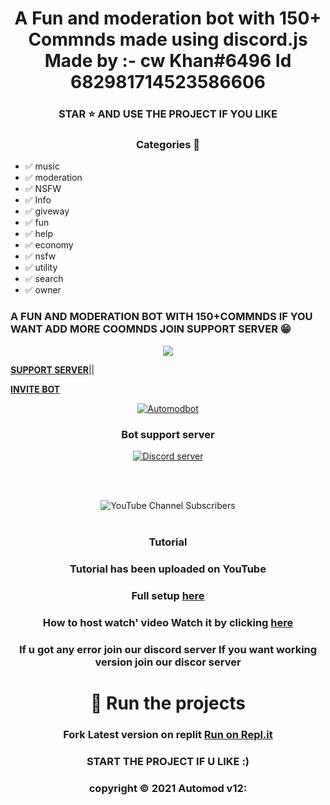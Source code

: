 <h1 align='center'> A Fun and moderation bot with 150+ Commnds made using discord.js 
 Made by :- cw Khan#6496 
Id 682981714523586606 </h1> 


<h3 align='center'> STAR ⭐ AND USE THE PROJECT IF YOU LIKE </h3>

 <h3 align='center'> Categories 📑 </h3>


- ✅ music 
- ✅ moderation 
- ✅ NSFW 
- ✅ Info
- ✅ giveway
- ✅ fun
- ✅ help
- ✅ economy 
- ✅ nsfw 
- ✅ utility   
- ✅ search
- ✅ owner

 


   
<h3> A FUN AND MODERATION BOT WITH 150+COMMNDS
IF YOU WANT ADD MORE COOMNDS JOIN SUPPORT SERVER 😁 </h3>
<div align="center"> <a href="https://top.gg/bot/744597377406599188">
<img src="https://top.gg/api/widget/744597377406599188.svg"/>
 </a> </div>

**[SUPPORT SERVER](https://dsc.gg/kmdevs)**||

**[INVITE BOT](https://discord.com/api/oauth2/authorize?client_id=744597377406599188&permissions=8&scope=bot)**



<div align="center"><a href="https://discord.com/api/oauth2/authorize?client_id=744597377406599188&permissions=8&scope=bot"> 
    <img src="https://cdn.discordapp.com/attachments/824976037578014730/834743546417381414/350kb_1.gif" alt="Automodbot" />
</a> </div>

<h3 align='center'> Bot support server </h3>
<div align="center"> <a href="https://discord.gg/7P6WjqRcft"><img src="https://img.shields.io/discord/787315610102530048?label=discord&logo=Discord&style=for-the-badge" alt="Discord server" /></a><div align="center">

<br><br>

</div>


<div align="center">

</a>
<img alt="YouTube Channel Subscribers" src="https://img.shields.io/youtube/channel/subscribers/UCEz62e3PmjcghMTU1O0U6EQ?color=red&label=YOUTUBE&logo=YOUTUBE&logoColor=red&style=for-the-badge">
 </div>

 <br>
<div align="center"> <h3> Tutorial </h3>

 <h3 align='center'> Tutorial has been uploaded on YouTube </h3> 

###  Full setup [here](https://youtu.be/IX4DZq7iVf4) 

### How to host watch' video  Watch it by clicking [here](https://youtu.be/NlCufWQUL54)

<h3  align='center'>If u got any error join our  discord server
 If you want working version join our discor server </h3>

<h1 align='center'> 💨 Run the projects  </h1>
 

### Fork Latest version on replit [Run on Repl.it](https://replit.com/@Khanmanan/automod-bot-10) 

### START THE PROJECT IF U LIKE :)
### copyright ©️ 2021 Automod v12:
